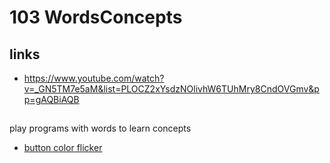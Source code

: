 # 103 WordsConcepts

## links
* https://www.youtube.com/watch?v=_GN5TM7e5aM&list=PLOCZ2xYsdzNOlivhW6TUhMry8CndOVGmv&pp=gAQBiAQB


## 
play programs with words to learn concepts

* [button color flicker](./fliker.md) 